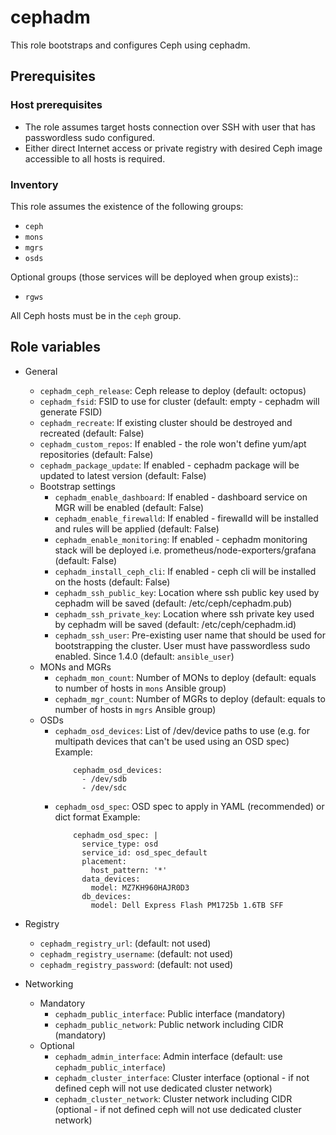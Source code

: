 # cephadm

This role bootstraps and configures Ceph using cephadm.

## Prerequisites

### Host prerequisites

* The role assumes target hosts connection over SSH with user that has passwordless sudo configured.
* Either direct Internet access or private registry with desired Ceph image accessible to all hosts is required.

### Inventory

This role assumes the existence of the following groups:

* `ceph`
* `mons`
* `mgrs`
* `osds`

Optional groups (those services will be deployed when group exists)::

* `rgws`

All Ceph hosts must be in the `ceph` group.

## Role variables

* General
  * `cephadm_ceph_release`: Ceph release to deploy (default: octopus)
  * `cephadm_fsid`: FSID to use for cluster (default: empty - cephadm will generate FSID)
  * `cephadm_recreate`: If existing cluster should be destroyed and recreated (default: False)
  * `cephadm_custom_repos`: If enabled - the role won't define yum/apt repositories (default: False)
  * `cephadm_package_update`: If enabled - cephadm package will be updated to latest version (default: False)
  * Bootstrap settings
    * `cephadm_enable_dashboard`: If enabled - dashboard service on MGR will be enabled (default: False)
    * `cephadm_enable_firewalld`: If enabled - firewalld will be installed and rules will be applied (default: False)
    * `cephadm_enable_monitoring`: If enabled - cephadm monitoring stack will be deployed i.e. prometheus/node-exporters/grafana (default: False)
    * `cephadm_install_ceph_cli`: If enabled - ceph cli will be installed on the hosts (default: False)
    * `cephadm_ssh_public_key`: Location where ssh public key used by cephadm will be saved (default: /etc/ceph/cephadm.pub)
    * `cephadm_ssh_private_key`: Location where ssh private key used by cephadm will be saved (default: /etc/ceph/cephadm.id)
    * `cephadm_ssh_user`: Pre-existing user name that should be used for bootstrapping the cluster. User must have passwordless sudo enabled. Since 1.4.0 (default: `ansible_user`)
  * MONs and MGRs
    * `cephadm_mon_count`: Number of MONs to deploy (default: equals to number of hosts in `mons` Ansible group)
    * `cephadm_mgr_count`: Number of MGRs to deploy (default: equals to number of hosts in `mgrs` Ansible group)
  * OSDs
    * `cephadm_osd_devices`: List of /dev/device paths to use (e.g. for multipath devices that can't be used using an OSD spec)
      Example:
      ```
          cephadm_osd_devices:
            - /dev/sdb
            - /dev/sdc
      ```
    * `cephadm_osd_spec`: OSD spec to apply in YAML (recommended) or dict format
      Example:
      ```
          cephadm_osd_spec: |
            service_type: osd
            service_id: osd_spec_default
            placement:
              host_pattern: '*'
            data_devices:
              model: MZ7KH960HAJR0D3
            db_devices:
              model: Dell Express Flash PM1725b 1.6TB SFF
      ```

* Registry
    * `cephadm_registry_url`: (default: not used)
    * `cephadm_registry_username`: (default: not used)
    * `cephadm_registry_password`: (default: not used)

* Networking
  * Mandatory
    * `cephadm_public_interface`: Public interface (mandatory)
    * `cephadm_public_network`: Public network including CIDR (mandatory)
  * Optional
    * `cephadm_admin_interface`: Admin interface (default: use ``cephadm_public_interface``)
    * `cephadm_cluster_interface`: Cluster interface (optional - if not defined ceph will not use dedicated cluster network)
    * `cephadm_cluster_network`: Cluster network including CIDR (optional - if not defined ceph will not use dedicated cluster network)
